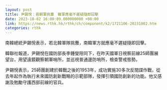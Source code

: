```yaml
---
layout: post
title: 尹錫悅：若朝軍挑釁　韓軍應毫不遲疑隨即回擊
date: 2023-10-02 16:00:09.000000000 +08:00
link: https://news.rthk.hk/rthk/ch/component/k2/1721106-20231002.htm
categories: rthk
---
```


南韓總統尹錫悅表示，若北韓軍隊挑釁，南韓軍方就應毫不遲疑隨即回擊。

韓聯社報道，尹錫悅在國防部長李鍾燮陪同下，在昨天國軍日視察前線25師團展望台，用望遠鏡觀察朝軍哨所，並巡視普通邊防哨所，檢查警戒態勢。

尹錫悅表示，25師團創建於韓戰之後的1953年，成功實施30多次反間諜作戰，從去年起作為執行未來國防創新戰略的示範部隊，發揮引領國防創新的功能。他又感謝及勉勵守護西部前線的官兵。
